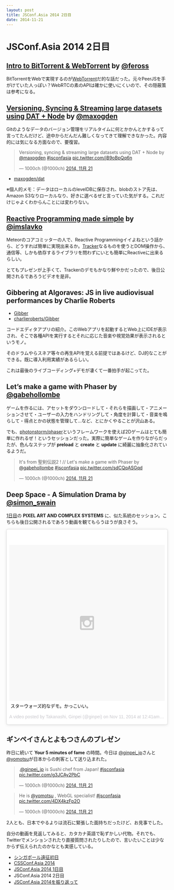 ```yaml
---
layout: post
title: JSConf.Asia 2014 2日目
date: 2014-11-21
---
```


# JSConf.Asia 2014 2日目

## [Intro to BitTorrent & WebTorrent](https://speakerdeck.com/feross/intro-to-bittorrent-and-webtorrent) by [@feross](http://twitter.com/feross)

BitTorrentをWebで実現するのが[WebTorrent](https://github.com/feross/webtorrent)だ的な話だった。元々PeerJSを手がけていた人っぽい？WebRTCの素のAPIは確かに使いにくいので、その隠蔽策は参考になる。

## [Versioning, Syncing & Streaming large datasets using DAT + Node](http://maxogden.github.io/slides/dat-intro-talk/) by [@maxogden](http://twitter.com/maxogden)

Gitのようなデータのバージョン管理をリアルタイムに何とかかんとかするって言ってたんだけど、途中からだんだん難しくなってきて理解できなかった。内容的には気になる方面なので、要復習。

<blockquote class="twitter-tweet" lang="ja"><p>Versioning, syncing &amp; streaming large datasets using DAT + Node by <a href="https://twitter.com/maxogden">@maxogden</a> <a href="https://twitter.com/hashtag/jsconfasia?src=hash">#jsconfasia</a> <a href="http://t.co/jB9oBpQq6n">pic.twitter.com/jB9oBpQq6n</a></p>&mdash; 1000ch (@1000ch) <a href="https://twitter.com/1000ch/status/535633059802923008">2014, 11月 21</a></blockquote>

- [maxogden/dat](https://github.com/maxogden/dat)

※個人的メモ：データはローカルのlevelDBに保存され、blobのストア先は、Amazon S3なりローカルなり、好きに選べるぜと言っていた気がする。これだけじゃよくわからんことには変わりない。

## [Reactive Programming made simple](http://slides.com/slavakim/tracker#/) by [@imslavko](http://twitter.com/imslavko)

Meteorのコアコミッターの人で、Reactive Programmingイイよねという話から、どうすれば簡単に実現出来るか。[Tracker](http://docs.meteor.com/#/basic/tracker)なるものを使うとDOM操作から、通信等、しかも依存するライブラリを問わずにいとも簡単にReactiveに出来るらしい。

とてもプレゼンが上手くて、Trackerのデモもかなり鮮やかだったので、後日公開されるであろうビデオを是非。

## Gibbering at Algoraves: JS in live audiovisual performances by Charlie Roberts

- [Gibber](http://gibber.mat.ucsb.edu/)
- [charlieroberts/Gibber](https://github.com/charlieroberts/Gibber)

コードエディタアプリの紹介。このWebアプリを起動するとWeb上にIDEが表示され、そこで各種APIを実行するとそれに応じた音楽や視覚効果が表示されるというモノ。

そのドラムやらスネア等々の再生APIを覚える前提ではあるけど、DJ的なことができる。既に導入利用実績があるらしい。

これは最後のライブコーディング+デモが凄くて一番拍手が起こってた。

## Let’s make a game with Phaser by [@gabehollombe](http://twitter.com/gabehollombe)

ゲームを作るには、アセットをダウンロードして・それらを描画して・アニメーションさせて・ユーザーの入力をハンドリングして・角度を計算して・音楽を鳴らして・得点とかの状態を管理して…など、とにかくやることが沢山ある。

でも、[photonstorm/phaser](https://github.com/photonstorm/phaser)というフレームワークを使えば2Dゲームはとても簡単に作れるぜ！というセッションだった。実際に簡単なゲームを作りながらだったが、色んなステップが **preload** と **create** と **update** に綺麗に抽象化されているようだ。

<blockquote class="twitter-tweet" lang="ja"><p>It&#39;s from 聖剣伝説2 ! // Let&#39;s make a game with Phaser by <a href="https://twitter.com/gabehollombe">@gabehollombe</a> <a href="https://twitter.com/hashtag/jsconfasia?src=hash">#jsconfasia</a> <a href="http://t.co/sdCQqASGqd">pic.twitter.com/sdCQqASGqd</a></p>&mdash; 1000ch (@1000ch) <a href="https://twitter.com/1000ch/status/535686482753638401">2014, 11月 21</a></blockquote>

## Deep Space - A Simulation Drama by [@simon_swain](simon_swain)

[1日目](/posts/2014/jsconf-asia-2014-1st.html)の **PIXEL ART AND COMPLEX SYSTEMS** に、似た系統のセッション。こちらも後日公開されるであろう動画を観てもらうほうが良さそう。

<blockquote class="instagram-media" data-instgrm-captioned data-instgrm-version="4" style=" background:#FFF; border:0; border-radius:3px; box-shadow:0 0 1px 0 rgba(0,0,0,0.5),0 1px 10px 0 rgba(0,0,0,0.15); margin: 1px; max-width:658px; padding:0; width:99.375%; width:-webkit-calc(100% - 2px); width:calc(100% - 2px);"><div style="padding:8px;"> <div style=" background:#F8F8F8; line-height:0; margin-top:40px; padding:50% 0; text-align:center; width:100%;"> <div style=" background:url(data:image/png;base64,iVBORw0KGgoAAAANSUhEUgAAACwAAAAsCAMAAAApWqozAAAAGFBMVEUiIiI9PT0eHh4gIB4hIBkcHBwcHBwcHBydr+JQAAAACHRSTlMABA4YHyQsM5jtaMwAAADfSURBVDjL7ZVBEgMhCAQBAf//42xcNbpAqakcM0ftUmFAAIBE81IqBJdS3lS6zs3bIpB9WED3YYXFPmHRfT8sgyrCP1x8uEUxLMzNWElFOYCV6mHWWwMzdPEKHlhLw7NWJqkHc4uIZphavDzA2JPzUDsBZziNae2S6owH8xPmX8G7zzgKEOPUoYHvGz1TBCxMkd3kwNVbU0gKHkx+iZILf77IofhrY1nYFnB/lQPb79drWOyJVa/DAvg9B/rLB4cC+Nqgdz/TvBbBnr6GBReqn/nRmDgaQEej7WhonozjF+Y2I/fZou/qAAAAAElFTkSuQmCC); display:block; height:44px; margin:0 auto -44px; position:relative; top:-22px; width:44px;"></div></div> <p style=" margin:8px 0 0 0; padding:0 4px;"> <a href="https://instagram.com/p/vp8r-ECco_/" style=" color:#000; font-family:Arial,sans-serif; font-size:14px; font-style:normal; font-weight:normal; line-height:17px; text-decoration:none; word-wrap:break-word;" target="_top">スターウォーズ的なデモ。かっこいい。</a></p> <p style=" color:#c9c8cd; font-family:Arial,sans-serif; font-size:14px; line-height:17px; margin-bottom:0; margin-top:8px; overflow:hidden; padding:8px 0 7px; text-align:center; text-overflow:ellipsis; white-space:nowrap;">A video posted by Takanashi, Ginpei (@ginpei) on <time style=" font-family:Arial,sans-serif; font-size:14px; line-height:17px;" datetime="2014-11-21T08:41:42+00:00">Nov 11, 2014 at 12:41am PST</time></p></div></blockquote>

## ギンペイさんとよもつさんのプレゼン

昨日に続いて **Your 5 minutes of fame** の時間。今日は [@ginpei_jp](https://twitter.com/ginpei_jp)さんと[@yomotsu](https://twitter.com/yomotsu)が日本からの刺客として送り込まれた。

<blockquote class="twitter-tweet" lang="ja"><p>.<a href="https://twitter.com/ginpei_jp">@ginpei_jp</a> is Sushi chef from Japan! <a href="https://twitter.com/hashtag/jsconfasia?src=hash">#jsconfasia</a> <a href="http://t.co/g3JCAy2PbC">pic.twitter.com/g3JCAy2PbC</a></p>&mdash; 1000ch (@1000ch) <a href="https://twitter.com/1000ch/status/535702314753859584">2014, 11月 21</a></blockquote>

<blockquote class="twitter-tweet" lang="ja"><p>He is <a href="https://twitter.com/yomotsu">@yomotsu</a> , WebGL specialist! <a href="https://twitter.com/hashtag/jsconfasia?src=hash">#jsconfasia</a> <a href="http://t.co/4DX4kzFp2O">pic.twitter.com/4DX4kzFp2O</a></p>&mdash; 1000ch (@1000ch) <a href="https://twitter.com/1000ch/status/535704084766932996">2014, 11月 21</a></blockquote>

2人とも、日本でやるよりは流石に緊張した面持ちだったけど、お見事でした。

自分の動画を見返してみると、カタカナ英語で恥ずかしい代物。それでも、Twitterでメンションされたり直接質問されたりしたので、言いたいことは少なからず伝えられたのかなとも実感している。

- [シンガポール遠征初日](/posts/2014/singapore-the-1st-day.html)
- [CSSConf.Asia 2014](/posts/2014/cssconf-asia-2014.html)
- [JSConf.Asia 2014 1日目](/posts/2014/jsconf-asia-2014-1st.html)
- JSConf.Asia 2014 2日目
- [JSConf.Asia 2014を振り返って](/posts/2014/look-back-in-singapore.html)
